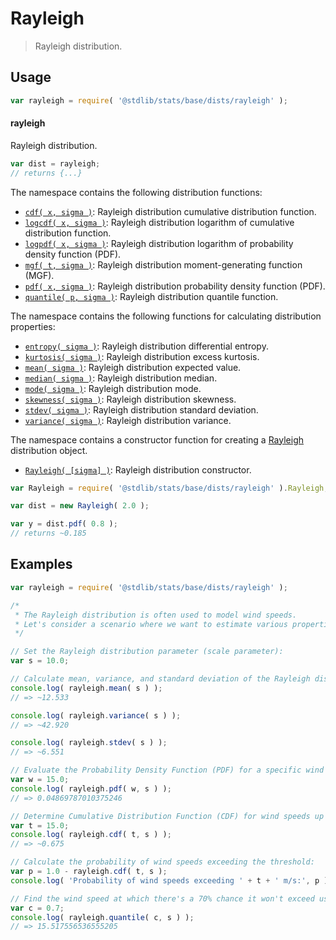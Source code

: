 <!--

@license Apache-2.0

Copyright (c) 2018 The Stdlib Authors.

Licensed under the Apache License, Version 2.0 (the "License");
you may not use this file except in compliance with the License.
You may obtain a copy of the License at

   http://www.apache.org/licenses/LICENSE-2.0

Unless required by applicable law or agreed to in writing, software
distributed under the License is distributed on an "AS IS" BASIS,
WITHOUT WARRANTIES OR CONDITIONS OF ANY KIND, either express or implied.
See the License for the specific language governing permissions and
limitations under the License.

-->

# Rayleigh

> Rayleigh distribution.

<section class="usage">

## Usage

```javascript
var rayleigh = require( '@stdlib/stats/base/dists/rayleigh' );
```

#### rayleigh

Rayleigh distribution.

```javascript
var dist = rayleigh;
// returns {...}
```

The namespace contains the following distribution functions:

<!-- <toc pattern="*+(cdf|pdf|mgf|quantile)*"> -->

<div class="namespace-toc">

-   <span class="signature">[`cdf( x, sigma )`][@stdlib/stats/base/dists/rayleigh/cdf]</span><span class="delimiter">: </span><span class="description">Rayleigh distribution cumulative distribution function.</span>
-   <span class="signature">[`logcdf( x, sigma )`][@stdlib/stats/base/dists/rayleigh/logcdf]</span><span class="delimiter">: </span><span class="description">Rayleigh distribution logarithm of cumulative distribution function.</span>
-   <span class="signature">[`logpdf( x, sigma )`][@stdlib/stats/base/dists/rayleigh/logpdf]</span><span class="delimiter">: </span><span class="description">Rayleigh distribution logarithm of probability density function (PDF).</span>
-   <span class="signature">[`mgf( t, sigma )`][@stdlib/stats/base/dists/rayleigh/mgf]</span><span class="delimiter">: </span><span class="description">Rayleigh distribution moment-generating function (MGF).</span>
-   <span class="signature">[`pdf( x, sigma )`][@stdlib/stats/base/dists/rayleigh/pdf]</span><span class="delimiter">: </span><span class="description">Rayleigh distribution probability density function (PDF).</span>
-   <span class="signature">[`quantile( p, sigma )`][@stdlib/stats/base/dists/rayleigh/quantile]</span><span class="delimiter">: </span><span class="description">Rayleigh distribution quantile function.</span>

</div>

<!-- </toc> -->

The namespace contains the following functions for calculating distribution properties:

<!-- <toc pattern="*+(entropy|kurtosis|mean|median|mode|skewness|stdev|variance)*"> -->

<div class="namespace-toc">

-   <span class="signature">[`entropy( sigma )`][@stdlib/stats/base/dists/rayleigh/entropy]</span><span class="delimiter">: </span><span class="description">Rayleigh distribution differential entropy.</span>
-   <span class="signature">[`kurtosis( sigma )`][@stdlib/stats/base/dists/rayleigh/kurtosis]</span><span class="delimiter">: </span><span class="description">Rayleigh distribution excess kurtosis.</span>
-   <span class="signature">[`mean( sigma )`][@stdlib/stats/base/dists/rayleigh/mean]</span><span class="delimiter">: </span><span class="description">Rayleigh distribution expected value.</span>
-   <span class="signature">[`median( sigma )`][@stdlib/stats/base/dists/rayleigh/median]</span><span class="delimiter">: </span><span class="description">Rayleigh distribution median.</span>
-   <span class="signature">[`mode( sigma )`][@stdlib/stats/base/dists/rayleigh/mode]</span><span class="delimiter">: </span><span class="description">Rayleigh distribution mode.</span>
-   <span class="signature">[`skewness( sigma )`][@stdlib/stats/base/dists/rayleigh/skewness]</span><span class="delimiter">: </span><span class="description">Rayleigh distribution skewness.</span>
-   <span class="signature">[`stdev( sigma )`][@stdlib/stats/base/dists/rayleigh/stdev]</span><span class="delimiter">: </span><span class="description">Rayleigh distribution standard deviation.</span>
-   <span class="signature">[`variance( sigma )`][@stdlib/stats/base/dists/rayleigh/variance]</span><span class="delimiter">: </span><span class="description">Rayleigh distribution variance.</span>

</div>

<!-- </toc> -->

The namespace contains a constructor function for creating a [Rayleigh][rayleigh-distribution] distribution object.

<!-- <toc pattern="*ctor*"> -->

<div class="namespace-toc">

-   <span class="signature">[`Rayleigh( [sigma] )`][@stdlib/stats/base/dists/rayleigh/ctor]</span><span class="delimiter">: </span><span class="description">Rayleigh distribution constructor.</span>

</div>

<!-- </toc> -->

```javascript
var Rayleigh = require( '@stdlib/stats/base/dists/rayleigh' ).Rayleigh;

var dist = new Rayleigh( 2.0 );

var y = dist.pdf( 0.8 );
// returns ~0.185
```

</section>

<!-- /.usage -->

<section class="examples">

## Examples

<!-- TODO: better examples -->

<!-- eslint no-undef: "error" -->

```javascript
var rayleigh = require( '@stdlib/stats/base/dists/rayleigh' );

/*
 * The Rayleigh distribution is often used to model wind speeds.
 * Let's consider a scenario where we want to estimate various properties related to wind speeds.
 */

// Set the Rayleigh distribution parameter (scale parameter):
var s = 10.0;

// Calculate mean, variance, and standard deviation of the Rayleigh distribution:
console.log( rayleigh.mean( s ) );
// => ~12.533

console.log( rayleigh.variance( s ) );
// => ~42.920

console.log( rayleigh.stdev( s ) );
// => ~6.551

// Evaluate the Probability Density Function (PDF) for a specific wind speed:
var w = 15.0;
console.log( rayleigh.pdf( w, s ) );
// => 0.04869787010375246

// Determine Cumulative Distribution Function (CDF) for wind speeds up to a certain value:
var t = 15.0;
console.log( rayleigh.cdf( t, s ) );
// => ~0.675

// Calculate the probability of wind speeds exceeding the threshold:
var p = 1.0 - rayleigh.cdf( t, s );
console.log( 'Probability of wind speeds exceeding ' + t + ' m/s:', p );

// Find the wind speed at which there's a 70% chance it won't exceed using the Quantile function:
var c = 0.7;
console.log( rayleigh.quantile( c, s ) );
// => 15.517556536555205
```

</section>

<!-- /.examples -->

<!-- Section for related `stdlib` packages. Do not manually edit this section, as it is automatically populated. -->

<section class="related">

</section>

<!-- /.related -->

<!-- Section for all links. Make sure to keep an empty line after the `section` element and another before the `/section` close. -->

<section class="links">

[rayleigh-distribution]: https://en.wikipedia.org/wiki/Rayleigh_distribution

<!-- <toc-links> -->

[@stdlib/stats/base/dists/rayleigh/ctor]: https://github.com/stdlib-js/stdlib/tree/develop/lib/node_modules/%40stdlib/stats/base/dists/rayleigh/ctor

[@stdlib/stats/base/dists/rayleigh/entropy]: https://github.com/stdlib-js/stdlib/tree/develop/lib/node_modules/%40stdlib/stats/base/dists/rayleigh/entropy

[@stdlib/stats/base/dists/rayleigh/kurtosis]: https://github.com/stdlib-js/stdlib/tree/develop/lib/node_modules/%40stdlib/stats/base/dists/rayleigh/kurtosis

[@stdlib/stats/base/dists/rayleigh/mean]: https://github.com/stdlib-js/stdlib/tree/develop/lib/node_modules/%40stdlib/stats/base/dists/rayleigh/mean

[@stdlib/stats/base/dists/rayleigh/median]: https://github.com/stdlib-js/stdlib/tree/develop/lib/node_modules/%40stdlib/stats/base/dists/rayleigh/median

[@stdlib/stats/base/dists/rayleigh/mode]: https://github.com/stdlib-js/stdlib/tree/develop/lib/node_modules/%40stdlib/stats/base/dists/rayleigh/mode

[@stdlib/stats/base/dists/rayleigh/skewness]: https://github.com/stdlib-js/stdlib/tree/develop/lib/node_modules/%40stdlib/stats/base/dists/rayleigh/skewness

[@stdlib/stats/base/dists/rayleigh/stdev]: https://github.com/stdlib-js/stdlib/tree/develop/lib/node_modules/%40stdlib/stats/base/dists/rayleigh/stdev

[@stdlib/stats/base/dists/rayleigh/variance]: https://github.com/stdlib-js/stdlib/tree/develop/lib/node_modules/%40stdlib/stats/base/dists/rayleigh/variance

[@stdlib/stats/base/dists/rayleigh/cdf]: https://github.com/stdlib-js/stdlib/tree/develop/lib/node_modules/%40stdlib/stats/base/dists/rayleigh/cdf

[@stdlib/stats/base/dists/rayleigh/logcdf]: https://github.com/stdlib-js/stdlib/tree/develop/lib/node_modules/%40stdlib/stats/base/dists/rayleigh/logcdf

[@stdlib/stats/base/dists/rayleigh/logpdf]: https://github.com/stdlib-js/stdlib/tree/develop/lib/node_modules/%40stdlib/stats/base/dists/rayleigh/logpdf

[@stdlib/stats/base/dists/rayleigh/mgf]: https://github.com/stdlib-js/stdlib/tree/develop/lib/node_modules/%40stdlib/stats/base/dists/rayleigh/mgf

[@stdlib/stats/base/dists/rayleigh/pdf]: https://github.com/stdlib-js/stdlib/tree/develop/lib/node_modules/%40stdlib/stats/base/dists/rayleigh/pdf

[@stdlib/stats/base/dists/rayleigh/quantile]: https://github.com/stdlib-js/stdlib/tree/develop/lib/node_modules/%40stdlib/stats/base/dists/rayleigh/quantile

<!-- </toc-links> -->

</section>

<!-- /.links -->
